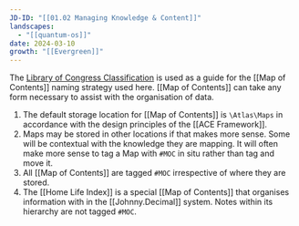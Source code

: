 ```yaml
---
JD-ID: "[[01.02 Managing Knowledge & Content]]"
landscapes:
  - "[[quantum-os]]"
date: 2024-03-10
growth: "[[Evergreen]]"
---
```

The [Library of Congress Classification](https://en.wikipedia.org/wiki/Library_of_Congress_Classification) is used as a guide for the [[Map of Contents]] naming strategy used here.
[[Map of Contents]] can take any form necessary to assist with the organisation of data.

1. The default storage location for [[Map of Contents]] is `\Atlas\Maps` in accordance with the design principles of the [[ACE Framework]].
2. Maps may be stored in other locations if that makes more sense. Some will be contextual with the knowledge they are mapping. It will often make more sense to tag a Map with `#MOC` in situ rather than tag and move it.
3. All [[Map of Contents]] are tagged `#MOC` irrespective of where they are stored.
4. The [[Home Life Index]] is a special [[Map of Contents]] that organises information with in the [[Johnny.Decimal]] system. Notes within its hierarchy are not tagged `#MOC`.


